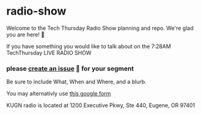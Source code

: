 # radio-show

Welcome to the Tech Thursday Radio Show planning and repo.  We're glad you are here!  :tada:

If you have something you would like to talk about on the 7:28AM TechThursday LIVE RADIO SHOW 

### please [create an issue](https://github.com/EugTech/radio-show/issues/new) :tada: for your segment 
Be sure to include What, When and Where, and a blurb.

You may alternativly use [this google form](https://eugenetech.switchboardhq.com/sbel/b5252f89b2cfadb356d7cfe36cda8a02?link=https://goo.gl/forms/IJ4k8muHzFTjiU4r1)

KUGN radio is located at 
1200 Executive Pkwy, Ste 440, Eugene, OR 97401
